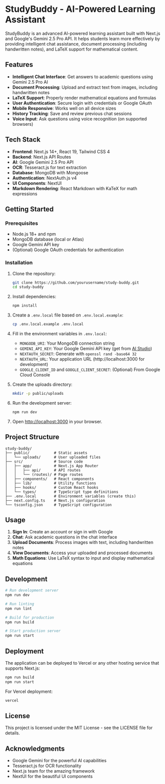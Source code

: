 # StudyBuddy - AI-Powered Learning Assistant

StudyBuddy is an advanced AI-powered learning assistant built with Next.js and Google's Gemini 2.5 Pro API. It helps students learn more effectively by providing intelligent chat assistance, document processing (including handwritten notes), and LaTeX support for mathematical content.

## Features

- **Intelligent Chat Interface**: Get answers to academic questions using Gemini 2.5 Pro AI
- **Document Processing**: Upload and extract text from images, including handwritten notes
- **LaTeX Support**: Properly render mathematical equations and formulas
- **User Authentication**: Secure login with credentials or Google OAuth
- **Mobile Responsive**: Works well on all device sizes
- **History Tracking**: Save and review previous chat sessions
- **Voice Input**: Ask questions using voice recognition (on supported browsers)

## Tech Stack

- **Frontend**: Next.js 14+, React 19, Tailwind CSS 4
- **Backend**: Next.js API Routes
- **AI**: Google Gemini 2.5 Pro API
- **OCR**: Tesseract.js for text extraction
- **Database**: MongoDB with Mongoose
- **Authentication**: NextAuth.js v4
- **UI Components**: NextUI
- **Markdown Rendering**: React Markdown with KaTeX for math expressions

## Getting Started

### Prerequisites

- Node.js 18+ and npm
- MongoDB database (local or Atlas)
- Google Gemini API key
- (Optional) Google OAuth credentials for authentication

### Installation

1. Clone the repository:
   ```bash
   git clone https://github.com/yourusername/study-buddy.git
   cd study-buddy
   ```

2. Install dependencies:
   ```bash
   npm install
   ```

3. Create a `.env.local` file based on `.env.local.example`:
   ```bash
   cp .env.local.example .env.local
   ```

4. Fill in the environment variables in `.env.local`:
   - `MONGODB_URI`: Your MongoDB connection string
   - `GEMINI_API_KEY`: Your Google Gemini API key (get from [AI Studio](https://aistudio.google.com/app/apikey))
   - `NEXTAUTH_SECRET`: Generate with `openssl rand -base64 32`
   - `NEXTAUTH_URL`: Your application URL (http://localhost:3000 for development)
   - `GOOGLE_CLIENT_ID` and `GOOGLE_CLIENT_SECRET`: (Optional) From Google Cloud Console

5. Create the uploads directory:
   ```bash
   mkdir -p public/uploads
   ```

6. Run the development server:
   ```bash
   npm run dev
   ```

7. Open [http://localhost:3000](http://localhost:3000) in your browser.

## Project Structure

```
study-buddy/
├── public/           # Static assets
│   └── uploads/      # User uploaded files
├── src/              # Source code
│   ├── app/          # Next.js App Router
│   │   ├── api/      # API routes
│   │   └── (routes)/ # Page routes
│   ├── components/   # React components
│   ├── lib/          # Utility functions
│   ├── hooks/        # Custom React hooks
│   └── types/        # TypeScript type definitions
├── .env.local        # Environment variables (create this)
├── next.config.ts    # Next.js configuration
└── tsconfig.json     # TypeScript configuration
```

## Usage

1. **Sign In**: Create an account or sign in with Google
2. **Chat**: Ask academic questions in the chat interface
3. **Upload Documents**: Process images with text, including handwritten notes
4. **View Documents**: Access your uploaded and processed documents
5. **Math Equations**: Use LaTeX syntax to input and display mathematical equations

## Development

```bash
# Run development server
npm run dev

# Run linting
npm run lint

# Build for production
npm run build

# Start production server
npm run start
```

## Deployment

The application can be deployed to Vercel or any other hosting service that supports Next.js:

```bash
npm run build
npm run start
```

For Vercel deployment:
```bash
vercel
```

## License

This project is licensed under the MIT License - see the LICENSE file for details.

## Acknowledgments

- Google Gemini for the powerful AI capabilities
- Tesseract.js for OCR functionality
- Next.js team for the amazing framework
- NextUI for the beautiful UI components
